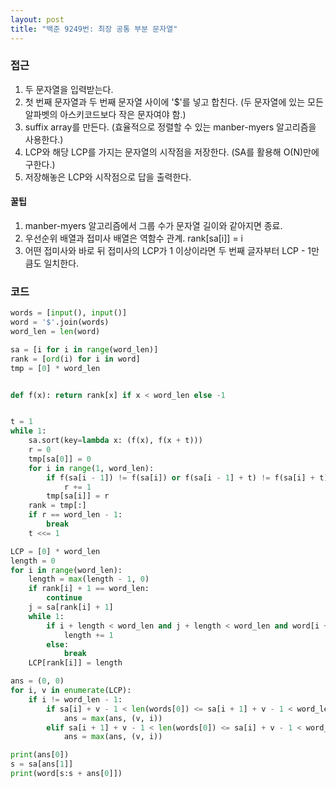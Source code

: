 ```yaml
---
layout: post
title: "백준 9249번: 최장 공통 부분 문자열"
---
```

### 접근

1. 두 문자열을 입력받는다.
2. 첫 번째 문자열과 두 번째 문자열 사이에 '$'를 넣고 합친다.
   (두 문자열에 있는 모든 알파벳의 아스키코드보다 작은 문자여야 함.)
3. suffix array를 만든다.
   (효율적으로 정렬할 수 있는 manber-myers 알고리즘을 사용한다.)
4. LCP와 해당 LCP를 가지는 문자열의 시작점을 저장한다.
   (SA를 활용해 O(N)만에 구한다.)
5. 저장해놓은 LCP와 시작점으로 답을 출력한다.

#### 꿀팁

1. manber-myers 알고리즘에서 그룹 수가 문자열 길이와 같아지면 종료.
2. 우선순위 배열과 접미사 배열은 역함수 관계. rank[sa[i]] = i
3. 어떤 접미사와 바로 뒤 접미사의 LCP가 1 이상이라면 두 번째 글자부터 LCP - 1만큼도 일치한다.

### 코드

```python
words = [input(), input()]
word = '$'.join(words)
word_len = len(word)

sa = [i for i in range(word_len)]
rank = [ord(i) for i in word]
tmp = [0] * word_len


def f(x): return rank[x] if x < word_len else -1


t = 1
while 1:
    sa.sort(key=lambda x: (f(x), f(x + t)))
    r = 0
    tmp[sa[0]] = 0
    for i in range(1, word_len):
        if f(sa[i - 1]) != f(sa[i]) or f(sa[i - 1] + t) != f(sa[i] + t):
            r += 1
        tmp[sa[i]] = r
    rank = tmp[:]
    if r == word_len - 1:
        break
    t <<= 1

LCP = [0] * word_len
length = 0
for i in range(word_len):
    length = max(length - 1, 0)
    if rank[i] + 1 == word_len:
        continue
    j = sa[rank[i] + 1]
    while 1:
        if i + length < word_len and j + length < word_len and word[i + length] == word[j + length]:
            length += 1
        else:
            break
    LCP[rank[i]] = length

ans = (0, 0)
for i, v in enumerate(LCP):
    if i != word_len - 1:
        if sa[i] + v - 1 < len(words[0]) <= sa[i + 1] + v - 1 < word_len:
            ans = max(ans, (v, i))
        elif sa[i + 1] + v - 1 < len(words[0]) <= sa[i] + v - 1 < word_len:
            ans = max(ans, (v, i))

print(ans[0])
s = sa[ans[1]]
print(word[s:s + ans[0]])

```

